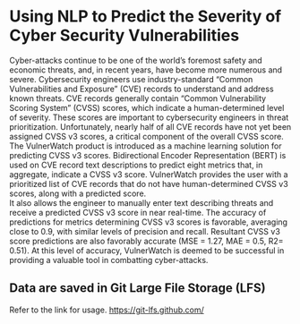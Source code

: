 # Using NLP to Predict the Severity of Cyber Security Vulnerabilities

Cyber-attacks continue to be one of the world’s foremost safety and economic threats, and, in recent years, have become 
more numerous and severe.  Cybersecurity engineers use industry-standard “Common Vulnerabilities and Exposure” (CVE) 
records to understand and address known threats.  CVE records generally contain “Common Vulnerability Scoring System” 
(CVSS) scores, which indicate a human-determined level of severity. These scores are important to cybersecurity 
engineers in threat prioritization. Unfortunately, nearly half of all CVE records have not yet been assigned CVSS v3 
scores, a critical component of the overall CVSS score.  The VulnerWatch product is introduced as a machine learning 
solution for predicting CVSS v3 scores. Bidirectional Encoder Representation (BERT) is used on CVE record text 
descriptions to predict eight metrics that, in aggregate, indicate a CVSS v3 score. VulnerWatch provides the user with 
a prioritized list of CVE records that do not have human-determined CVSS v3 scores, along with a predicted score.  
It also allows the engineer to manually enter text describing threats and receive a predicted CVSS v3 score in near 
real-time. The accuracy of predictions for metrics determining CVSS v3 scores is favorable, averaging close to 0.9, 
with similar levels of precision and recall. Resultant CVSS v3 score predictions are also favorably accurate 
(MSE = 1.27, MAE = 0.5, R2= 0.51). At this level of accuracy, VulnerWatch is deemed to be successful in providing a 
valuable tool in combatting cyber-attacks.

## Data are saved in Git Large File Storage (LFS) 
Refer to the link for usage. https://git-lfs.github.com/
